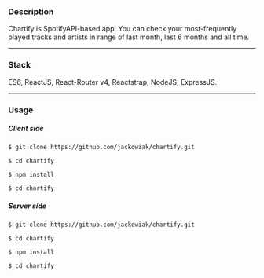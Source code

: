 <div>
  <h3>Description</h3>
  <p>Chartify is SpotifyAPI-based app. You can check your most-frequently played tracks and artists in range of last month, last 6 months and all time.</p>
</div>

<hr />

<div>
  <h3>Stack</h3>
  <p>ES6, ReactJS, React-Router v4, Reactstrap, NodeJS, ExpressJS.</p>
</div>

<hr />

<div>
  <h3>Usage</h3>
  <h5>Client side</h5>
  <p><code>$ git clone https://github.com/jackowiak/chartify.git</code></p>
  <p><code>$ cd chartify </code></p>
  <p><code>$ npm install </code></p>
  <p><code>$ cd chartify </code></p>
  <h5>Server side</h5>
  <p><code>$ git clone https://github.com/jackowiak/chartify.git</code></p>
  <p><code>$ cd chartify </code></p>
  <p><code>$ npm install </code></p>
  <p><code>$ cd chartify </code></p>
</div>
